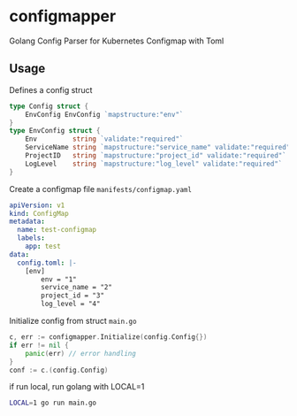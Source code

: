 # configmapper

Golang Config Parser for Kubernetes Configmap with Toml


## Usage

Defines a config struct
```go
type Config struct {
    EnvConfig EnvConfig `mapstructure:"env"`
}
type EnvConfig struct {
    Env         string `validate:"required"`
    ServiceName string `mapstructure:"service_name" validate:"required"`
    ProjectID   string `mapstructure:"project_id" validate:"required"`
    LogLevel    string `mapstructure:"log_level" validate:"required"`
}
```

Create a configmap file
`manifests/configmap.yaml`
```yaml
apiVersion: v1
kind: ConfigMap
metadata:
  name: test-configmap
  labels:
    app: test
data:
  config.toml: |-
    [env]
        env = "1"
        service_name = "2"
        project_id = "3"
        log_level = "4"
```

Initialize config from struct
`main.go`
```go
c, err := configmapper.Initialize(config.Config{})
if err != nil {
    panic(err) // error handling
}
conf := c.(config.Config)
```

if run local, run golang with LOCAL=1
```sh
LOCAL=1 go run main.go
```
